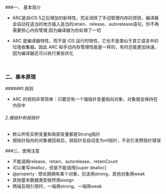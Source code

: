 ###一、	基本简介

- ARC是自iOS 5之后增加的新特性，完全消除了手动管理内存的烦琐，编译器会自动在适当的地方插入适当的retain、release、autorelease语句。你不再需要担心内存管理,因为编译器为你处理了一切

- ARC 是编译器特性，而不是 iOS 运行时特性，它也不是类似于其它语言中的垃圾收集器。因此 ARC 和手动内存管理性能是一样的，有时还能更加快速，因为编译器还可以执行某些优化

  ​

### 二、基本原理

######1.规则

- ARC 的规则非常简单：只要还有一个强指针变量指向对象，对象就会保持在内存中

###### 2.强指针和弱指针

- 默认所有实例变量和局部变量都是Strong指针
- 弱指针指向的对象被回收后，弱指针会自动变为nil指针，不会引发野指针错误



###三、使用注意

- 不能调用release、retain、autorelease、retainCount
- 可以重写dealloc，但是不能调用[super dealloc]
- @property : 想长期拥有某个对象，应该用strong，其他对象用weak
- 其他基本数据类型依然用assign
- 两端互相引用时，一端用strong、一端用weak